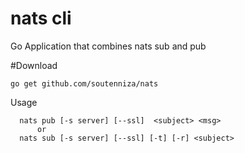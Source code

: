 # nats cli
Go Application that combines nats sub and pub

#Download
```
go get github.com/soutenniza/nats
```

Usage
```
  nats pub [-s server] [--ssl]  <subject> <msg> 
      or
  nats sub [-s server] [--ssl] [-t] [-r] <subject> 
```
